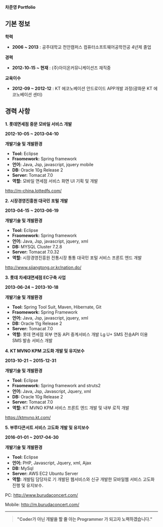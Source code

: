 **차준영 Portfolio**

**<i class="icon-file"></i>기본 정보**
---
**학력**
- **2006 ~ 2013** : 공주대학교 천안캠퍼스 컴퓨터소프트웨어공학전공 4년제 졸업

**경력**
- **2012-10-15 ~ 현재** : (주)아이온커뮤니케이션즈 재직중

**교육이수**
- **2012-09 ~ 2012-12** : KT 에코노베이션 안드로이드 APP개발 과정(광화문 KT 에코노베이션 센터)

**<i class="icon-pencil"></i>경력 사항**
---
**1. 롯데면세점 중문 모바일 서비스 개발**

**2012-10-05 ~ 2013-04-10**


**<i class="icon-hdd"></i>개발기술 및 개발환경**
- **Tool:** Eclipse
- **Fraomework:** Spring framework
- **언어:** Java, Jsp, javascript, jquery mobile 
- **DB:** Oracle 10g Release 2
- **Server:** Tomacat 7.0
- **역할:** 
모바일 면세점 서비스 화면 UI 기획 및 개발

<http://m-china.lottedfs.com/>

**2. 시장경영진흥원 대국민 포털 개발**

**2013-04-15 ~ 2013-06-19**


**<i class="icon-hdd"></i>개발기술 및 개발환경**
- **Tool:** Eclipse
- **Fraomework:** Spring framework
- **언어:** Java, Jsp, javascript, jquery, xml 
- **DB:** MYSQL Cluster 7.2.8
- **Server:** Tomacat 7.0.32
- **역할:** 
시장경영진흥원 전통시장 통통 대국민 포털 서비스 프론트 엔드 개발


<http://www.sijangtong.or.kr/nation.do/>

**3. 롯데 차세대면세점 EC구축 사업**

**2013-06-24 ~ 2013-10-18**

**<i class="icon-hdd"></i>개발기술 및 개발환경**
- **Tool:** Spring Tool Suit, Maven, Hibernate, Git
- **Fraomework:** Spring Framework
- **언어:** Java, Jsp, javascript, jquery, xml 
- **DB:** Oracle 11g Release 2
- **Server:** Tomacat 7.0
- **역할:** 
롯데 면세점 외부 연동 API 중계서비스 개발 
Lg U+ SMS 전송API 이용 SMS 발송 서비스 개발

**4. KT MVNO KPM 고도화 개발 및 유지보수**

**2013-10-21 ~ 2015-12-31**

**<i class="icon-hdd"></i>개발기술 및 개발환경**
- **Tool:** Eclipse
- **Fraomework:** Spring framework and struts2
- **언어:** Java, Jsp, Javascript, Jquery, xml 
- **DB:** Oracle 10g Release 2
- **Server:** Tomacat 7.0
- **역할:** 
KT MVNO KPM 서비스 프론트 엔드 개발 및 내부 로직 개발

<https://ktmvno.kt.com/>


**5. 부루다콘서트 서비스 고도화 개발 및 유지보수**

**2016-01-01 ~ 2017-04-30**

**<i class="icon-hdd"></i>개발기술 및 개발환경**
- **Tool:** Eclipse
- **언어:** PHP, Javascript, Jquery, xml, Ajax
- **DB:** MySql
- **Server:** AWS EC2 Ubuntu Server
- **역할:** 
개발팀 담당자로 기 개발된 웹서비스와 신규 개발한 모바일웹 서비스 고도화 진행 및 유지보수.

PC: 		<http://www.burudaconcert.com/>

Mobile: <http://m.burudaconcert.com/>

---

> 
> **"Coder가 아닌 개발을 할 줄 아는 Programmer 가 되고자 노력하겠습니다."**
